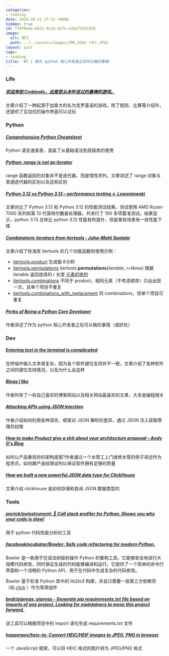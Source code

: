 ```yaml
---
categories:
- reading
date: 2024-10-21 17:33 +0800
hidden: true
id: f79f0ede-b612-4c1d-827e-e26a715d7d16
image:
  alt: 锦江
  path: ../../assets/images/IMG_5581 (中).JPEG
layout: post
tags:
- reading
title: '#7 | 成为 python 核心开发者之后可以做的事情'
---
```


### Life

##### [欢迎来到 Crokinole，这是您从未听说过的最棒的游戏。](https://pudding.cool/2024/10/crokinole/ "欢迎来到 Crokinole，这是您从未听说过的最棒的游戏。")

文章介绍了一种起源于加拿大的名为克罗基诺的游戏，除了规则、比赛等介绍外，还提供了互动式的操作界面可以试玩



### Python

##### [Comprehensive Python Cheatsheet](https://gto76.github.io/python-cheatsheet/ "Comprehensive Python Cheatsheet")

Python 语言速查表，涵盖了从基础语法到高级库的使用



##### [Python: range is not an iterator](https://treyhunner.com/2018/02/python-range-is-not-an-iterator/ "Python: range is not an iterator")

range 函数返回的对象并不是迭代器，而是惰性序列，文章讲述了 range 对象与普通迭代器的区别以及这些区别



##### [Python 3.12 vs Python 3.13 – performance testing ← Lewoniewski](https://en.lewoniewski.info/2024/python-3-12-vs-python-3-13-performance-testing/ "Python 3.12 vs Python 3.13 – performance testing ← Lewoniewski")

文章对比了 Python 3.13 和 Python 3.12 的性能测试结果。测试使用 AMD Ryzen 7000 系列和第 13 代英特尔酷睿处理器，共进行了 100 多项基准测试。结果显示，python 3.13 总体比 python 3.12 性能有所提升，但是某些场景有一些性能下降



##### [Combinatoric iterators from itertools : Juha-Matti Santala](https://hamatti.org/posts/combinatoric-iterators-from-itertools/ "Combinatoric iterators from itertools : Juha-Matti Santala")

文章介绍了标准库 itertools 的几个功能函数和使用示例：

- [itertools.product](https://docs.python.org/3/library/itertools.html#itertools.product) 生成笛卡尔积
- [itertools.permutations](https://docs.python.org/3/library/itertools.html#itertools.permutations)  itertools.**permutations**(*iterable*, *r=None*) 根据 *iterable* 返回连续的 *r* 长度 [元素的排列](https://www.britannica.com/science/permutation)
- [itertools.combinations](https://docs.python.org/3/library/itertools.html#itertools.combinations) 不同于 product，相同元素（不考虑顺序）只会出现一次，且单个项目不重复
- [itertools.combinations_with_replacement](https://docs.python.org/3/library/itertools.html#itertools.combinations_with_replacement) 同 combinations，但单个项目可重复



##### [Perks of Being a Python Core Developer](https://mariatta.ca/posts/perks-of-python-core/ "Perks of Being a Python Core Developer")

作者讲述了作为 python 核心开发者之后可以做的事情（或好处）



### Dev

##### [Entering text in the terminal is complicated](https://jvns.ca/blog/2024/07/08/readline/ "Entering text in the terminal is complicated")

在终端中输入文本很复杂，因为各个软件键位支持并不一致，文章介绍了各种软件之间的键位支持情况，以及为什么会这样



##### [Blogs I like](https://jvns.ca/blogroll/ "Blogs I like")

作者列举了一些自己喜欢的博客网站以及相关网站最喜欢的文章，大多是编程相关



##### [Attacking APIs using JSON Injection](https://danaepp.com/attacking-apis-using-json-injection "Attacking APIs using JSON Injection")

作者介绍如何利用各种语言、框架对 JSON 解析的差异，通过 JSON 注入获取管理员权限



##### [How to make Product give a shit about your architecture proposal – Andy G's Blog](https://gieseanw.wordpress.com/2024/10/09/how-to-make-product-give-a-shit-about-your-architecture-proposal/ "How to make Product give a shit about your architecture proposal – Andy G's Blog")

如何让产品重视你的架构提案?作者通过一个水管工上门维修水管的例子讲述作为程序员，如何跟产品经理谈判以保证软件拥有足够的质量



##### [How we built a new powerful JSON data type for ClickHouse](https://clickhouse.com/blog/a-new-powerful-json-data-type-for-clickhouse "How we built a new powerful JSON data type for ClickHouse")

文章介绍 clickhouse 是如何存储和查询 JSON 数据类型的



### Tools

##### [joerick/pyinstrument: 🚴 Call stack profiler for Python. Shows you why your code is slow!](https://github.com/joerick/pyinstrument "joerick/pyinstrument: 🚴 Call stack profiler for Python. Shows you why your code is slow!")

用于 python 代码性能分析的工具



##### [facebookincubator/Bowler: Safe code refactoring for modern Python.](https://github.com/facebookincubator/Bowler "facebookincubator/Bowler: Safe code refactoring for modern Python.")

Bowler 是一款用于在语法树级别操作 Python 的重构工具。它能够安全地进行大规模代码修改，同时保证生成的代码能够编译和运行。它提供了一个简单的命令行界面和一个流畅的 Python API，用于在代码中生成复杂的代码修改。

Bowler 基于标准 Python 库中的 lib2to3 构建，并且只需要一些第三方依赖项（如 [click](http://click.pocoo.org/) ）作为常用组件



##### [bndr/pipreqs: pipreqs - Generate pip requirements.txt file based on imports of any project. Looking for maintainers to move this project forward.](https://github.com/bndr/pipreqs "bndr/pipreqs: pipreqs - Generate pip requirements.txt file based on imports of any project. Looking for maintainers to move this project forward.")

该工具可以根据项目中的 import 语句生成 requirements.txt 文件



##### [hoppergee/heic-to: Convert HEIC/HEIF images to JPEG, PNG in browser](https://github.com/hoppergee/heic-to "hoppergee/heic-to: Convert HEIC/HEIF images to JPEG, PNG in browser")

一个 JavaScript 框架，可以将 HEIC 格式的图片转为 JPEG/PNG 格式